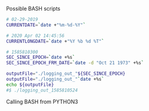 Possible BASH scripts 
```bash
# 02-29-2019
CURRENTDATE=`date +"%m-%d-%Y"`

# 2020 Apr 02 14:45:56
CURRENTLONGDATE=`date +"%Y %b %d %T"`

# 1585810300
SEC_SINCE_EPOCH=`date +%s`
SEC_SINCE_EPOCH_FRM_DATE=`date -d "Oct 21 1973" +%s`

outputFile="./logging_out_"${SEC_SINCE_EPOCH}
outputFile="./logging_out_"`date +%s`
echo ${outputFile}
#$ ./logging_out_1585810524
```


Calling BASH from PYTHON3
```sh
```
